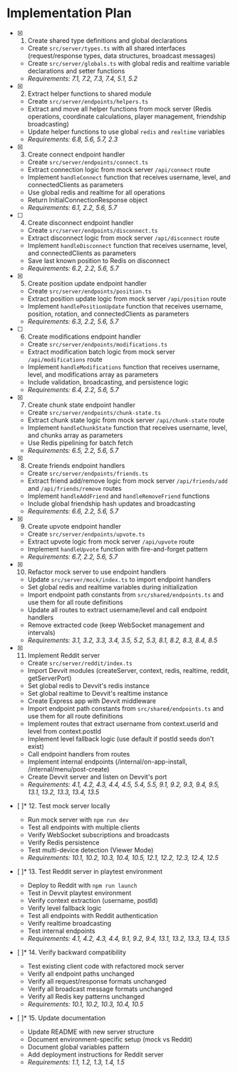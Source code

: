 # Implementation Plan

- [x] 1. Create shared type definitions and global declarations

  - Create `src/server/types.ts` with all shared interfaces (request/response types, data structures, broadcast messages)
  - Create `src/server/globals.ts` with global redis and realtime variable declarations and setter functions
  - _Requirements: 7.1, 7.2, 7.3, 7.4, 5.1, 5.2_

- [x] 2. Extract helper functions to shared module

  - Create `src/server/endpoints/helpers.ts`
  - Extract and move all helper functions from mock server (Redis operations, coordinate calculations, player management, friendship broadcasting)
  - Update helper functions to use global `redis` and `realtime` variables
  - _Requirements: 6.8, 5.6, 5.7, 2.3_

- [x] 3. Create connect endpoint handler

  - Create `src/server/endpoints/connect.ts`
  - Extract connection logic from mock server `/api/connect` route
  - Implement `handleConnect` function that receives username, level, and connectedClients as parameters
  - Use global redis and realtime for all operations
  - Return InitialConnectionResponse object
  - _Requirements: 6.1, 2.2, 5.6, 5.7_

- [ ] 4. Create disconnect endpoint handler

  - Create `src/server/endpoints/disconnect.ts`
  - Extract disconnect logic from mock server `/api/disconnect` route
  - Implement `handleDisconnect` function that receives username, level, and connectedClients as parameters
  - Save last known position to Redis on disconnect
  - _Requirements: 6.2, 2.2, 5.6, 5.7_

- [x] 5. Create position update endpoint handler

  - Create `src/server/endpoints/position.ts`
  - Extract position update logic from mock server `/api/position` route
  - Implement `handlePositionUpdate` function that receives username, position, rotation, and connectedClients as parameters
  - _Requirements: 6.3, 2.2, 5.6, 5.7_

- [ ] 6. Create modifications endpoint handler

  - Create `src/server/endpoints/modifications.ts`
  - Extract modification batch logic from mock server `/api/modifications` route
  - Implement `handleModifications` function that receives username, level, and modifications array as parameters
  - Include validation, broadcasting, and persistence logic
  - _Requirements: 6.4, 2.2, 5.6, 5.7_

- [x] 7. Create chunk state endpoint handler

  - Create `src/server/endpoints/chunk-state.ts`
  - Extract chunk state logic from mock server `/api/chunk-state` route
  - Implement `handleChunkState` function that receives username, level, and chunks array as parameters
  - Use Redis pipelining for batch fetch
  - _Requirements: 6.5, 2.2, 5.6, 5.7_

- [x] 8. Create friends endpoint handlers

  - Create `src/server/endpoints/friends.ts`
  - Extract friend add/remove logic from mock server `/api/friends/add` and `/api/friends/remove` routes
  - Implement `handleAddFriend` and `handleRemoveFriend` functions
  - Include global friendship hash updates and broadcasting
  - _Requirements: 6.6, 2.2, 5.6, 5.7_

- [x] 9. Create upvote endpoint handler

  - Create `src/server/endpoints/upvote.ts`
  - Extract upvote logic from mock server `/api/upvote` route
  - Implement `handleUpvote` function with fire-and-forget pattern
  - _Requirements: 6.7, 2.2, 5.6, 5.7_

- [x] 10. Refactor mock server to use endpoint handlers

  - Update `src/server/mock/index.ts` to import endpoint handlers
  - Set global redis and realtime variables during initialization
  - Import endpoint path constants from `src/shared/endpoints.ts` and use them for all route definitions
  - Update all routes to extract username/level and call endpoint handlers
  - Remove extracted code (keep WebSocket management and intervals)
  - _Requirements: 3.1, 3.2, 3.3, 3.4, 3.5, 5.2, 5.3, 8.1, 8.2, 8.3, 8.4, 8.5_

- [x] 11. Implement Reddit server

  - Create `src/server/reddit/index.ts`
  - Import Devvit modules (createServer, context, redis, realtime, reddit, getServerPort)
  - Set global redis to Devvit's redis instance
  - Set global realtime to Devvit's realtime instance
  - Create Express app with Devvit middleware
  - Import endpoint path constants from `src/shared/endpoints.ts` and use them for all route definitions
  - Implement routes that extract username from context.userId and level from context.postId
  - Implement level fallback logic (use default if postId seeds don't exist)
  - Call endpoint handlers from routes
  - Implement internal endpoints (/internal/on-app-install, /internal/menu/post-create)
  - Create Devvit server and listen on Devvit's port
  - _Requirements: 4.1, 4.2, 4.3, 4.4, 4.5, 5.4, 5.5, 9.1, 9.2, 9.3, 9.4, 9.5, 13.1, 13.2, 13.3, 13.4, 13.5_

- [ ]\* 12. Test mock server locally

  - Run mock server with `npm run dev`
  - Test all endpoints with multiple clients
  - Verify WebSocket subscriptions and broadcasts
  - Verify Redis persistence
  - Test multi-device detection (Viewer Mode)
  - _Requirements: 10.1, 10.2, 10.3, 10.4, 10.5, 12.1, 12.2, 12.3, 12.4, 12.5_

- [ ]\* 13. Test Reddit server in playtest environment

  - Deploy to Reddit with `npm run launch`
  - Test in Devvit playtest environment
  - Verify context extraction (username, postId)
  - Verify level fallback logic
  - Test all endpoints with Reddit authentication
  - Verify realtime broadcasting
  - Test internal endpoints
  - _Requirements: 4.1, 4.2, 4.3, 4.4, 9.1, 9.2, 9.4, 13.1, 13.2, 13.3, 13.4, 13.5_

- [ ]\* 14. Verify backward compatibility

  - Test existing client code with refactored mock server
  - Verify all endpoint paths unchanged
  - Verify all request/response formats unchanged
  - Verify all broadcast message formats unchanged
  - Verify all Redis key patterns unchanged
  - _Requirements: 10.1, 10.2, 10.3, 10.4, 10.5_

- [ ]\* 15. Update documentation
  - Update README with new server structure
  - Document environment-specific setup (mock vs Reddit)
  - Document global variables pattern
  - Add deployment instructions for Reddit server
  - _Requirements: 1.1, 1.2, 1.3, 1.4, 1.5_
